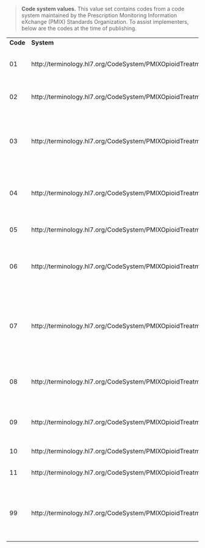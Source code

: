 
<blockquote class="fm_ex-alert fm_ex-alert--info">
<p>
 <b>Code system values.</b> This value set contains codes from a code system maintained by the Prescription Monitoring Information eXchange (PMIX) Standards Organization. To assist implementers, below are the codes at the time of publishing.
</p>
</blockquote>

<p></p>

<table class="codes">
    <tbody>
		<tr><td style="white-space:nowrap"><b>Code</b></td><td><b>System</b></td><td><b>Display</b></td></tr>
		<tr><td>01</td><td>http://terminology.hl7.org/CodeSystem/PMIXOpioidTreatmentCode</td><td>Not Used for Opioid Dependency Treatment</td></tr>
		<tr><td>02</td><td>http://terminology.hl7.org/CodeSystem/PMIXOpioidTreatmentCode</td><td>Used for Opioid Dependency Treatment</td></tr>
		<tr><td>03</td><td>http://terminology.hl7.org/CodeSystem/PMIXOpioidTreatmentCode</td><td>Pain Associated with Active and Aftercare Cancer Treatment</td></tr>
		<tr><td>04</td><td>http://terminology.hl7.org/CodeSystem/PMIXOpioidTreatmentCode</td><td>Palliative Care in Conjunction with a Serious Illness</td></tr>
		<tr><td>05</td><td>http://terminology.hl7.org/CodeSystem/PMIXOpioidTreatmentCode</td><td>End-of-Life and Hospice Care</td></tr>
		<tr><td>06</td><td>http://terminology.hl7.org/CodeSystem/PMIXOpioidTreatmentCode</td><td>A Pregnant Individual with a Pre-existing Prescription for Opioids</td></tr>
		<tr><td>07</td><td>http://terminology.hl7.org/CodeSystem/PMIXOpioidTreatmentCode</td><td>Acute Pain for an Individual with an Existing Opioid Prescription for Chronic Pain</td></tr>
		<tr><td>08</td><td>http://terminology.hl7.org/CodeSystem/PMIXOpioidTreatmentCode</td><td>Individuals Pursuing an Active Taper of Opioid Medications</td></tr>
		<tr><td>09</td><td>http://terminology.hl7.org/CodeSystem/PMIXOpioidTreatmentCode</td><td>Patient is Participating in a Pain Management Contract</td></tr>
		<tr><td>10</td><td>http://terminology.hl7.org/CodeSystem/PMIXOpioidTreatmentCode</td><td>Acute Opioid Therapy</td></tr>
		<tr><td>11</td><td>http://terminology.hl7.org/CodeSystem/PMIXOpioidTreatmentCode</td><td>Chronic Opioid Therapy</td></tr>
		<tr><td>99</td><td>http://terminology.hl7.org/CodeSystem/PMIXOpioidTreatmentCode</td><td>Other (trading partner agreed upon reason or not indiciated)</td></tr>
  </tbody>
</table>

<p></p>
